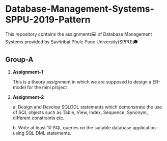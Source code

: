 # Database-Management-Systems-SPPU-2019-Pattern

This repository contains the assignments💻 of Database Management Systems provided by Savitribai Phule Pune University(SPPU)🎓

## Group-A
1. **Assignment-1**
    
   This is a theory assignment in which we are supposed to design a ER-model for the mini project

2. **Assignment-2**

    a. Design and Develop SQLDDL statements which demonstrate the use of SQL objects such as Table, View, Index, Sequence, 
       Synonym, different constraints etc.
       
    b. Write at least 10 SQL queries on the suitable database application using SQL DML statements.
